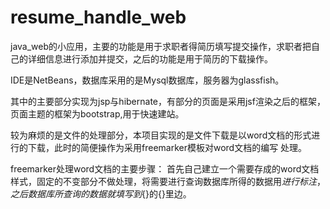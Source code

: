 # resume_handle_web


java_web的小应用，主要的功能是用于求职者得简历填写提交操作，求职者把自己的详细信息进行添加并提交，之后的功能是用于简历的下载操作。

IDE是NetBeans，数据库采用的是Mysql数据库，服务器为glassfish。

其中的主要部分实现为jsp与hibernate，有部分的页面是采用jsf渲染之后的框架，页面主题的框架为bootstrap,用于快速建站。

较为麻烦的是文件的处理部分，本项目实现的是文件下载是以word文档的形式进行的下载，此时的简便操作为采用freemarker模板对word文档的编写
处理。

freemarker处理word文档的主要步骤：
        首先自己建立一个需要存成的word文档样式，固定的不变部分不做处理，将需要进行查询数据库所得的数据用${}进行标注，之后数据库所查询
    的数据就填写到${}的{}里边。





